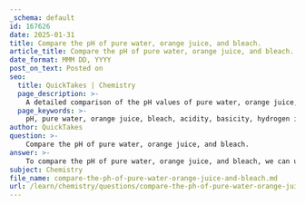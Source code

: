 ```yaml
---
_schema: default
id: 167626
date: 2025-01-31
title: Compare the pH of pure water, orange juice, and bleach.
article_title: Compare the pH of pure water, orange juice, and bleach.
date_format: MMM DD, YYYY
post_on_text: Posted on
seo:
  title: QuickTakes | Chemistry
  page_description: >-
    A detailed comparison of the pH values of pure water, orange juice, and bleach, highlighting their acidity and basicity.
  page_keywords: >-
    pH, pure water, orange juice, bleach, acidity, basicity, hydrogen ion concentration, neutral, acidic, basic
author: QuickTakes
question: >-
    Compare the pH of pure water, orange juice, and bleach.
answer: >-
    To compare the pH of pure water, orange juice, and bleach, we can use the concept of pH, which is defined as the negative logarithm (base 10) of the hydrogen ion concentration:\n\n$$\n\text{pH} = -\log_{10}[\text{H}^+]\n$$\n\n### pH Values of Each Solution\n\n1. **Pure Water**:\n   - At 25°C, the concentration of hydrogen ions ($H^+$) in pure water is approximately $1 \times 10^{-7}$ molar.\n   - Calculating the pH:\n     $$\n     \text{pH} = -\log_{10}(1 \times 10^{-7}) = 7\n     $$\n   - **Conclusion**: Pure water has a pH of 7, which is considered neutral.\n\n2. **Orange Juice**:\n   - The hydrogen ion concentration in orange juice is about $1 \times 10^{-4}$ molar.\n   - Calculating the pH:\n     $$\n     \text{pH} = -\log_{10}(1 \times 10^{-4}) = 4\n     $$\n   - **Conclusion**: Orange juice has a pH of 4, indicating it is acidic.\n\n3. **Bleach**:\n   - The hydrogen ion concentration in bleach is approximately $1 \times 10^{-12}$ molar.\n   - Calculating the pH:\n     $$\n     \text{pH} = -\log_{10}(1 \times 10^{-12}) = 12\n     $$\n   - **Conclusion**: Bleach has a pH of 12, indicating it is basic.\n\n### Summary of Comparison\n- **Pure Water**: \n  - Hydrogen Ion Concentration: $1 \times 10^{-7}$ M\n  - pH: 7 (neutral)\n  \n- **Orange Juice**: \n  - Hydrogen Ion Concentration: $1 \times 10^{-4}$ M\n  - pH: 4 (acidic)\n  \n- **Bleach**: \n  - Hydrogen Ion Concentration: $1 \times 10^{-12}$ M\n  - pH: 12 (basic)\n\n### Implications\nThe pH scale ranges from 0 to 14:\n- Values below 7 indicate acidity (like orange juice).\n- Values above 7 indicate basicity (like bleach).\n- A pH of 7 is neutral (like pure water).\n\nThis comparison illustrates the significant differences in acidity and basicity among these common substances.
subject: Chemistry
file_name: compare-the-ph-of-pure-water-orange-juice-and-bleach.md
url: /learn/chemistry/questions/compare-the-ph-of-pure-water-orange-juice-and-bleach
---
```


&nbsp;